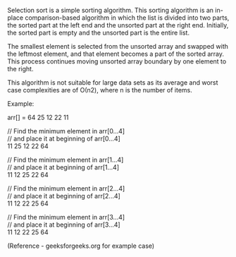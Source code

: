 Selection sort is a simple sorting algorithm. This sorting algorithm is an in-place comparison-based algorithm 
in which the list is divided into two parts, the sorted part at the left end and the unsorted part at the right
end. Initially, the sorted part is empty and the unsorted part is the entire list.

The smallest element is selected from the unsorted array and swapped with the leftmost element, and that element
becomes a part of the sorted array. This process continues moving unsorted array boundary by one element to the
right.

This algorithm is not suitable for large data sets as its average and worst case complexities are of Ο(n2), where
n is the number of items.

Example:<br>

arr[] = 64 25 12 22 11<br>

// Find the minimum element in arr[0...4]<br>
// and place it at beginning of arr[0...4]<br>
11 25 12 22 64<br>

// Find the minimum element in arr[1...4]<br>
// and place it at beginning of arr[1...4]<br>
11 12 25 22 64<br>

// Find the minimum element in arr[2...4]<br>
// and place it at beginning of arr[2...4]<br>
11 12 22 25 64<br>

// Find the minimum element in arr[3...4]<br>
// and place it at beginning of arr[3...4]<br>
11 12 22 25 64 <br>


(Reference - geeksforgeeks.org for example case) 
